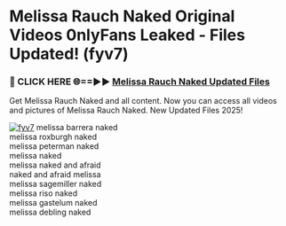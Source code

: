 # Melissa Rauch Naked Original Videos 0nlyFans Leaked - Files Updated! (fyv7)

<h3>🔴 CLICK HERE 🌐==►► <a href="https://tinyurl.com/up5wt9bj" rel="nofollow">Melissa Rauch Naked Updated Files</a></h3>

Get Melissa Rauch Naked and all content. Now you can access all videos and pictures of Melissa Rauch Naked. New Updated Files 2025!

[![fyv7](https://i.imgur.com/ABiUzMV.gif)](https://tinyurl.com/up5wt9bj)
melissa barrera naked<br>
melissa roxburgh naked<br>
melissa peterman naked<br>
melissa naked<br>
melissa naked and afraid<br>
naked and afraid melissa<br>
melissa sagemiller naked<br>
melissa riso naked<br>
melissa gastelum naked<br>
melissa debling naked